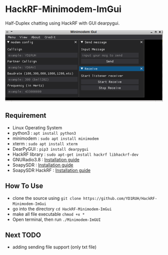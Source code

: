 # HackRF-Minimodem-ImGui
Half-Duplex chatting using HackRF with GUI dearpygui.

![image](https://github.com/YD1RUH/HackRF-Minimodem-ImGui/blob/main/HackRF%20ImGUI%20minimodem.png)

## Requirement
- Linux Operating System 
- python3 : `apt install python3`
- minimodem : `sudo apt install minimodem`
- xterm : `sudo apt install xterm`
- DearPyGUI : `pip3 install dearpygui`
- HackRF library : `sudo apt-get install hackrf libhackrf-dev`
- GNURadio3.8 : [Installation guide](https://wiki.gnuradio.org/index.php/LinuxInstall)
- SoapySDR : [Installation guide](https://github.com/pothosware/SoapySDR/wiki/BuildGuide#unix-instructions)
- SoapySDR HackRF : [Installation guide](https://github.com/pothosware/SoapyHackRF/wiki#building-soapy-hack-rf)

## How To Use
- clone the source using `git clone https://github.com/YD1RUH/HackRF-Minimodem-ImGui`
- go into the directory `cd HackRF-Minimodem-ImGui`
- make all file executable `chmod +x *`
- Open terminal, then run `./Minimodem-ImGUI`

## Next TODO
- adding sending file support (only txt file)
